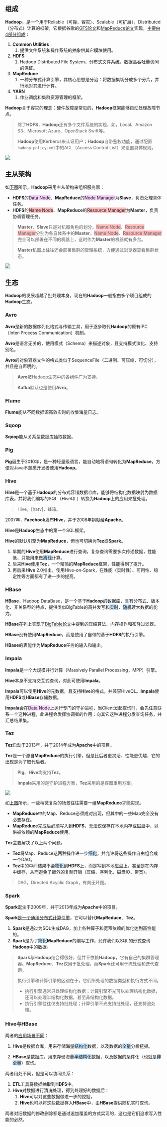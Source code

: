 ## 组成

**Hadoop**，是一个用于Reliable（可靠、容灾）、Scalable（可扩展），Distributed（分布式）计算的框架，它根据谷歌的[GFS论文](https://static.googleusercontent.com/media/research.google.com/zh-CN//archive/gfs-sosp2003.pdf)和[MapReduce论文](https://static.googleusercontent.com/media/research.google.com/zh-CN//archive/mapreduce-osdi04.pdf)实现，[主要由4部分组成](https://www.cnblogs.com/along21/p/10496468.html)：

1. **Common Utilities**
   1. 提供文件系统和操作系统的抽象供其它模块使用。
2. **HDFS**
   1. Hadoop Distributed File System，分布式文件系统，数据高吞吐量访问的保证。
3. **MapReduce**
   1. 一种分布式计算引擎，其核心思想是分治：将数据集切分成多个分片，并行地对其进行计算。
4. **YARN**
   1. 作业调度和集群资源管理的框架。

**Hadoop**关于容灾的理念：硬件故障是常见的，**Hadoop**框架能够自动处理故障节点。

> 除了**HDFS**，**Hadoop**还有多个文件系统的实现，如，Local、Amazon S3、Microsoft Azure、OpenStack Swift等。
>
> **Hadoop**使用Kerberos来认证用户；**Hadoop**自带鉴权功能，通过配置`hadoop-policy.xml`中的ACL（Access Control List）来设置具体规则。

![](../images/9/hadoop_framework.png)



## 主从架构

如[下图](https://www.cnblogs.com/duanxz/p/4775290.html)所示，**Hadoop**采用主从架构来组织服务器：

- **HDFS**的<span style=background:#f8d2ff>Data Node</span>、**MapReduce**的<span style=background:#f8d2ff>Node Manager</span>为**Slave**，负责处理具体任务。
- **HDFS**的<span style=background:#ffb8b8>Name Node</span>、**MapReduce**的<span style=background:#ffb8b8>Resource Manager</span>为**Master**，负责协调管理任务。

> **Master**、**Slave**只是对机器角色的划分，<span style=background:#ffb8b8>Name Node</span>、<span style=background:#ffb8b8>Resource Manager</span>分别为各自体系中的**Master**，<span style=background:#ffb8b8>Name Node</span>、<span style=background:#ffb8b8>Resource Manager</span>完全可以部署在不同的机器上，这时作为**Master**的机器就有多台。
>
> **Master**机器上往往还会部署集群的管理系统，方便通过浏览器查看集群状态。

![](../images/9/hadoop_node.svg)



## 生态

**Hadoop**的发展超越了批处理本身，现在的**Hadoop**一般指由多个项目组成的**Hadoop**生态。

### Avro

**Avro**是新的数据序列化格式与传输工具，用于逐步取代**Hadoop**的原有IPC（Inter-Process Communication）机制。

**Avro**是语言无关的，使用模式（Schema）来描述对象，且支持模式演化、支持别名。

**Avro**的对象容器文件的格式类似于SequenceFile（二进制、可压缩、可切分），并且是自声明的。

> **Avro**被Hadoop生态中的各组件广为支持。
>
> **Kafka**默认也是使用**Avro**。

### Flume

**Flume**能从不同数据源高效实时的收集海量日志。

### Sqoop

**Sqoop**能从关系型数据库抽取数据。

### Pig

**Pig**诞生于2010年，是一种轻量级语言，能自动地将语句转化为**MapReduce**，方便对Java不熟悉开发者使用**Hadoop**。

### **Hive**

**Hive**是一个基于**Hadoop**的分布式容错数据仓库，能够将结构化数据映射为数据库表，并将我们编写的SQL（HiveQL）转换为**Hadoop**上的应用来批处理。

> Hive，[haɪv]，蜂箱。

2007年，**Facebook**发布**Hive**，并于2008年捐献给**Apache**。

**Hive**是**Hadoop**生态中的第一个SQL框架。

**Hive**的默认引擎为**MapReduce**，但也可切换为**Tez**或**Spark**。

1. 早期的**Hive**使用**MapReduce**进行查询，复杂查询需要多次传递数据，性能低，只能用来做<span style=background:#c2e2ff>离线</span>计算。
2. 后来**Hive**使用**Tez**，一个精简的**MapReduce**框架，性能得到了提升。
3. 再后来**Hive** 2.0推出，使用Hive-on-Spark，在性能（实时性）、可用性、稳定性等方面都有了进一步的提高。

### HBase

**HBase**，Hadoop DataBase，是一个基于**Hadoop**的数据库，具有分布式、版本化、非关系型的特点，提供类似BigTable的高并发写和<span style=background:#c2e2ff>实时</span>、<span style=background:#c2e2ff>随机</span>读大数据的能力。

**HBase**在列上实现了[BigTable论文](https://static.googleusercontent.com/media/research.google.com/zh-CN//archive/bigtable-osdi06.pdf)中提到的压缩算法、内存操作和布隆过滤器。

**HBase**没有使用**MapReduce**，而是使用了自带的基于**HDFS**的执行引擎。

**HBase**的表能作为**MapReduce**任务的输入和输出。

### Impala

**Impala**是一个大规模并行计算（Massively Parallel Processing，MPP）引擎。

**Hive**本身不支持交互式查询，对此可使用**Impala**。

**Impala**可以使用**Hive**的元数据，且支持**Hive**的格式，并兼容HiveQL。**Impala**使用**HDFS**或**HBase**存储数据。

**Impala**会在<span style=background:#f8d2ff>Data Node</span>上运行专门的守护进程，当Client发起查询时，会先任意联系一个这种进程，此进程会发挥协调者的作用：向其它这种进程分发查询任务，并汇总结果集。

### Tez

**Tez**启动于2013年，并于2014年成为**Apache**中的项目。

**Tez**是一个源自**MapReduce**的执行引擎，但是比后者更灵活、性能更优越，它的出现是为了取代后者。

> **Pig**、**Hive**均支持**Tez**。
>
> **Impala**采用的是守护进程方案，**Tez**采用的是容器重用方案。

![](../images/9/mapreduce_and_tez.png)

如[上图](https://www.yijiyong.com/dp/tez/01-intro.html)所示，一些稍微复杂的场景往往需要一组**MapReduce**才能实现。

- **MapReduce**中的Map、Reduce必须成对出现，但其中的一些Map完全没有必要存在。
- **MapReduce**完成后必须写入到**HDFS**，无法仅保存在本地内存或磁盘中，以供被依赖的**MapReduce**使用。

**Tez**主要解决了以上两个问题。

- **Tez**将Map、Reduce这两种操作进一步<span style=background:#c2e2ff>细化</span>，并允许将这些操作自由组合成一个DAG。
- **Tez**中的中间结果不会<span style=background:#c2e2ff>物化</span>到**HDFS**上，而是写到本地磁盘上，甚至是在内存中缓存，从而避免了额外的复制开销（压缩、序列化、磁盘IO、带宽）。

> DAG，Directed Acyclic Graph，有向无环图。

### Spark

**Spark**诞生于2009年，并于2013年成为**Apache**中的项目。

**Spark**[是一个通用分布式计算引擎](https://www.techug.com/post/open-source-sql-engine.html)，它可以替代**MapReduce**、**Tez**。

1. **Spark**是通过为SQL生成DAG，加上各种算子和宽窄依赖的优化达到高性能的。
2. **Spark**是为了<span style=background:#c2e2ff>简化</span>**MapReduce**的编写工作，允许我们以SQL的形式查询**Hadoop**中的数据。

> **Spark**与**Hadoop**结合得很好，但并不依赖**Hadoop**，它有自己的集群管理器。**MapReduce**、**Tez**仅用于批处理，而**Spark**还可用于流处理和迭代查询。
>
> 执行引擎和计算引擎的区别在于，它们所处理的数据类型和执行方式不同。
>
> - 执行引擎通常只处理结构化数据；计算引擎不光可以处理结构化数据，还可以处理半结构化数据，甚至非结构化数据。
> - 执行引擎往往仅支持批处理；计算引擎不光支持批处理，还支持流处理。

### Hive与HBase

两者的[应用场景不同](https://blog.csdn.net/zx8167107/article/details/79265537)：

1. **Hive**是数据仓库，用来存储海量<span style=background:#c2e2ff>结构化</span>数据，以及数据的<span style=background:#c2e2ff>全量</span>分析挖掘。

2. **HBase**是数据库，用来存储海量<span style=background:#c2e2ff>半结构化</span>数据，以及数据的条件化（也就是<span style=background:#c2e2ff>非全量</span>）查询。


两者用处不同，但是可以协同关系：

1. **ETL**工具将数据抽取到**HDFS**中。
2. **Hive**对数据进行清洗处理，得到处理好的数据后：
   1. **Hive**可以对这些数据做进一步的挖掘，
   2. **Hive**也可以将这些数据存入**HBase**中，由**HBase**提供随机实时查询。

两者对旧数据的修改删除都是通过追加覆盖的方式实现的，这也是它们追求写入性能的必然。

